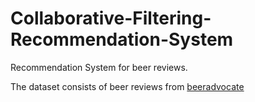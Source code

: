 # Collaborative-Filtering-Recommendation-System

Recommendation System for beer reviews.

The dataset consists of beer reviews from <a href="http://www.beeradvocate.com/">beeradvocate</a>
